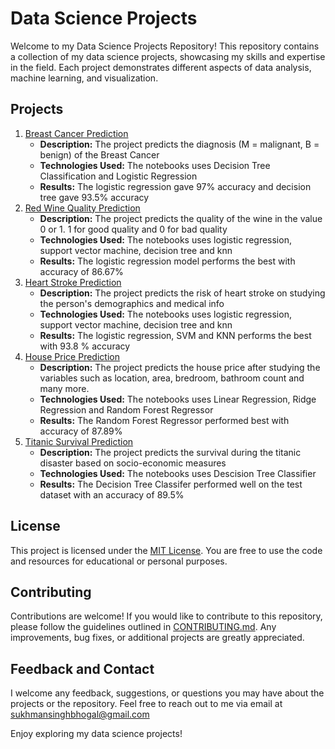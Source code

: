 # Data Science Projects
Welcome to my Data Science Projects Repository! This repository contains a collection of my data science projects, showcasing my skills and expertise in the field. Each project demonstrates different aspects of data analysis, machine learning, and visualization.
## Projects
1. [Breast Cancer Prediction](https://github.com/SUKHMAN-SINGH-1612/Data-Science-Projects/tree/main/Breast%20Cancer%20Prediction)
   - **Description:** The project predicts the diagnosis (M = malignant, B = benign) of the Breast Cancer
   - **Technologies Used:** The notebooks uses Decision Tree Classification and Logistic Regression
   - **Results:** The logistic regression gave 97% accuracy and decision tree gave 93.5% accuracy
2. [Red Wine Quality Prediction](https://github.com/SUKHMAN-SINGH-1612/Data-Science-Projects/tree/main/Red%20Wine%20Quality)
   -  **Description:** The project predicts the quality of the wine in the value 0 or 1. 1 for good quality and 0 for bad quality
   - **Technologies Used:** The notebooks uses logistic regression, support vector machine, decision tree and knn
   - **Results:** The logistic regression model performs the best with accuracy of 86.67%
3. [Heart Stroke Prediction](https://github.com/SUKHMAN-SINGH-1612/Data-Science-Projects/tree/main/Heart%20Stroke%20Prediction)
   -  **Description:** The project predicts the risk of heart stroke on studying the person's demographics and medical info
   - **Technologies Used:** The notebooks uses logistic regression, support vector machine, decision tree and knn
   - **Results:** The logistic regression, SVM and KNN performs the best with 93.8 % accuracy
4. [House Price Prediction](https://github.com/SUKHMAN-SINGH-1612/Data-Science-Projects/tree/main/House%20Price%20Prediction)
   -  **Description:** The project predicts the house price after studying the variables such as location, area, bredroom, bathroom count and many more.
   - **Technologies Used:** The notebooks uses Linear Regression, Ridge Regression and Random Forest Regressor
   - **Results:** The Random Forest Regressor performed best with accuracy of 87.89%
5. [Titanic Survival Prediction](https://github.com/SUKHMAN-SINGH-1612/Data-Science-Projects/tree/main/Titanic%20Survival%20Prediction)
    -  **Description:** The project predicts the survival during the titanic disaster based on socio-economic measures
   - **Technologies Used:** The notebooks uses Descision Tree Classifier
   - **Results:** The Decision Tree Classifer performed well on the test dataset with an accuracy of 89.5%
## License
This project is licensed under the [MIT License](https://github.com/SUKHMAN-SINGH-1612/Data-Science-Projects/blob/main/LICENSE). You are free to use the code and resources for educational or personal purposes.
## Contributing
Contributions are welcome! If you would like to contribute to this repository, please follow the guidelines outlined in [CONTRIBUTING.md](https://github.com/SUKHMAN-SINGH-1612/Data-Science-Projects/blob/main/CONTRIBUTING.md). Any improvements, bug fixes, or additional projects are greatly appreciated.
## Feedback and Contact
I welcome any feedback, suggestions, or questions you may have about the projects or the repository. Feel free to reach out to me via email at sukhmansinghbhogal@gmail.com

Enjoy exploring my data science projects!
